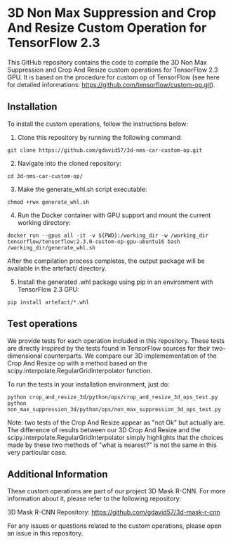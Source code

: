 # 3D Non Max Suppression and Crop And Resize Custom Operation for TensorFlow 2.3

This GitHub repository contains the code to compile the 3D Non Max Suppression and Crop And Resize custom operations for TensorFlow 2.3 GPU. It is based on the procedure for custom op of TensorFlow (see here for detailed informations: https://github.com/tensorflow/custom-op.git).

## Installation

To install the custom operations, follow the instructions below:

1. Clone this repository by running the following command:

```
git clone https://github.com/gdavid57/3d-nms-car-custom-op.git
```

2. Navigate into the cloned repository:
```
cd 3d-nms-car-custom-op/
```

3. Make the generate_whl.sh script executable:

```
chmod +rwx generate_whl.sh
```

4. Run the Docker container with GPU support and mount the current working directory:

```
docker run --gpus all -it -v ${PWD}:/working_dir -w /working_dir tensorflow/tensorflow:2.3.0-custom-op-gpu-ubuntu16 bash /working_dir/generate_whl.sh
```
After the compilation process completes, the output package will be available in the artefact/ directory.

5. Install the generated .whl package using pip in an environment with TensorFlow 2.3 GPU:

```
pip install artefact/*.whl
```

## Test operations

We provide tests for each operation included in this repository. These tests are directly inspired by the tests found in TensorFlow sources for their two-dimensional counterparts. We compare our 3D implemementation of the Crop And Resize op with a method based on the scipy.interpolate.RegularGridInterpolator function.

To run the tests in your installation environment, just do:

```
python crop_and_resize_3d/python/ops/crop_and_resize_3d_ops_test.py
python non_max_suppression_3d/python/ops/non_max_suppression_3d_ops_test.py
```

Note: two tests of the Crop And Resize appear as "not Ok" but actually are. The difference of results between our 3D Crop And Resize and the scipy.interpolate.RegularGridInterpolator simply highlights that the choices made by these two methods of "what is nearest?" is not the same in this very particular case.

## Additional Information

These custom operations are part of our project 3D Mask R-CNN. For more information about it, please refer to the following repository:

3D Mask R-CNN Repository: https://github.com/gdavid57/3d-mask-r-cnn

For any issues or questions related to the custom operations, please open an issue in this repository.